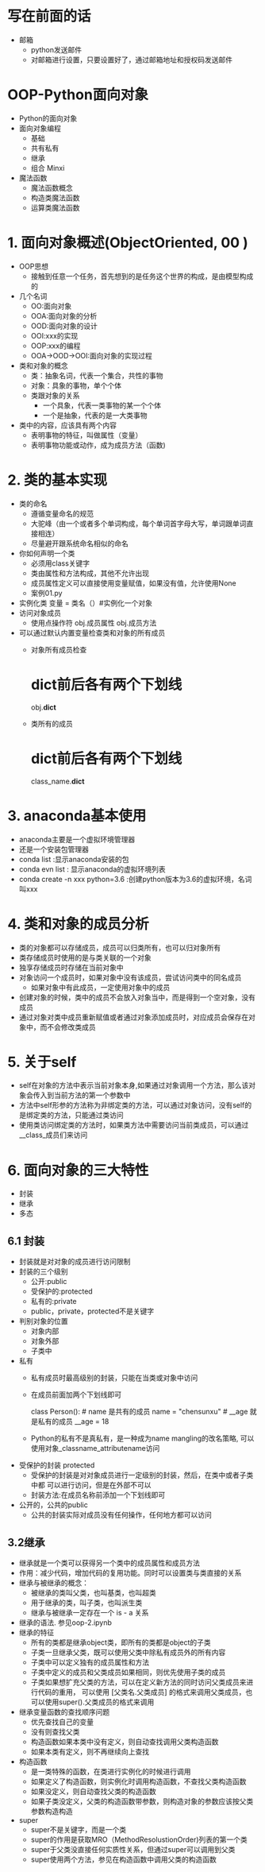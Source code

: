 # 写在前面的话

- 邮箱
    - python发送邮件
    - 对邮箱进行设置，只要设置好了，通过邮箱地址和授权码发送邮件

# OOP-Python面向对象
- Python的面向对象
- 面向对象编程
    - 基础
    - 共有私有
    - 继承
    - 组合 Minxi
- 魔法函数
    - 魔法函数概念
    - 构造类魔法函数
    - 运算类魔法函数

# 1. 面向对象概述(ObjectOriented, 00 )         
- OOP思想
    - 接触到任意一个任务，首先想到的是任务这个世界的构成，是由模型构成的
- 几个名词
    - OO:面向对象
    - OOA:面向对象的分析
    - OOD:面向对象的设计
    - OOI:xxx的实现
    - OOP:xxx的编程
    - OOA->OOD->OOI:面向对象的实现过程
-  类和对象的概念
    - 类：抽象名词，代表一个集合，共性的事物
    - 对象：具象的事物，单个个体
    - 类跟对象的关系
        - 一个具象，代表一类事物的某一个个体
        - 一个是抽象，代表的是一大类事物
- 类中的内容，应该具有两个内容
    - 表明事物的特征，叫做属性（变量）
    - 表明事物功能或动作，成为成员方法（函数)
    
# 2. 类的基本实现
- 类的命名
    - 遵循变量命名的规范
    - 大驼峰（由一个或者多个单词构成，每个单词首字母大写，单词跟单词直接相连）
    - 尽量避开跟系统命名相似的命名
- 你如何声明一个类
    - 必须用class关键字
    - 类由属性和方法构成，其他不允许出现
    - 成员属性定义可以直接使用变量赋值，如果没有值，允许使用None
    - 案例01.py
- 实例化类
    变量 = 类名（）#实例化一个对象
- 访问对象成员
    - 使用点操作符
        obj.成员属性
        obj.成员方法
- 可以通过默认内置变量检查类和对象的所有成员
    - 对象所有成员检查
    
        # dict前后各有两个下划线
        obj.__dict__
    - 类所有的成员
        # dict前后各有两个下划线
        class_name.__dict__
        
        
# 3. anaconda基本使用
- anaconda主要是一个虚拟环境管理器
- 还是一个安装包管理器
- conda list :显示anaconda安装的包
- conda evn list : 显示anaconda的虚拟环境列表
- conda create -n xxx python=3.6 :创建python版本为3.6的虚拟环境，名词叫xxx

# 4. 类和对象的成员分析
- 类的对象都可以存储成员，成员可以归类所有，也可以归对象所有
- 类存储成员时使用的是与类关联的一个对象
- 独享存储成员时存储在当前对象中
- 对象访问一个成员时，如果对象中没有该成员，尝试访问类中的同名成员
    - 如果对象中有此成员，一定使用对象中的成员
- 创建对象的时候，类中的成员不会放入对象当中，而是得到一个空对象，没有成员
- 通过对象对类中成员重新赋值或者通过对象添加成员时，对应成员会保存在对象中，而不会修改类成员  

# 5. 关于self
- self在对象的方法中表示当前对象本身,如果通过对象调用一个方法，那么该对象会传入到当前方法的第一个参数中
- 方法中self形参的方法称为非绑定类的方法，可以通过对象访问，没有self的是绑定类的方法，只能通过类访问
- 使用类访问绑定类的方法时，如果类方法中需要访问当前类成员，可以通过__class_成员们来访问

# 6. 面向对象的三大特性
- 封装
- 继承
- 多态

## 6.1 封装
- 封装就是对对象的成员进行访问限制
- 封装的三个级别
    - 公开:public
    - 受保护的:protected
    - 私有的:private
    - public，private，protected不是关键字
- 判别对象的位置
    - 对象内部
    - 对象外部
    - 子类中
- 私有
    - 私有成员时最高级别的封装，只能在当类或对象中访问
    - 在成员前面加两个下划线即可
    
        class Person():
            # name 是共有的成员
            name =  "chensunxu"
            # __age 就是私有的成员
            __age = 18
            
    - Python的私有不是真私有，是一种成为name mangling的改名策略,
    可以使用对象_classname_attributename访问
- 受保护的封装 protected
    - 受保护的封装是对对象成员进行一定级别的封装，然后，在类中或者子类中都
      可以进行访问，但是在外部不可以
    - 封装方法:在成员名称前添加一个下划线即可
- 公开的，公共的public
    - 公共的封装实际对成员没有任何操作，任何地方都可以访问

## 3.2继承
- 继承就是一个类可以获得另一个类中的成员属性和成员方法
- 作用：减少代码，增加代码的复用功能。同时可以设置类与类直接的关系
- 继承与被继承的概念：
    - 被继承的类叫父类，也叫基类，也叫超类
    - 用于继承的类，叫子类，也叫派生类
    - 继承与被继承一定存在一个 is - a 关系
- 继承的语法. 参见oop-2.ipynb
- 继承的特征
    - 所有的类都是继承object类，即所有的类都是object的子类
    - 子类一旦继承父类，既可以使用父类中除私有成员外的所有内容
    - 子类中可以定义独有的成员属性和方法
    - 子类中定义的成员和父类成员如果相同，则优先使用子类的成员
    - 子类如果想扩充父类的方法，可以在定义新方法的同时访问父类成员来进行代码的重用，
    可以使用 [父类名.父类成员] 的格式来调用父类成员，也可以使用super().父类成员的格式来调用
- 继承变量函数的查找顺序问题
    - 优先查找自己的变量
    - 没有则查找父类
    - 构造函数如果本类中没有定义，则自动查找调用父类构造函数
    - 如果本类有定义，则不再继续向上查找
- 构造函数
    - 是一类特殊的函数，在类进行实例化的时候进行调用
    - 如果定义了构造函数，则实例化时调用构造函数，不查找父类构造函数
    - 如果没定义，则自动查找父类的构造函数
    - 如果子类没定义，父类的构造函数带参数，则构造对象的参数应该按父类参数构造构造
- super
    - super不是关键字，而是一个类
    - super的作用是获取MRO（MethodResolustionOrder)列表的第一个类
    - super于父类没直接任何实质性关系，但通过super可以调用到父类
    - super使用两个方法，参见在构造函数中调用父类的构造函数    